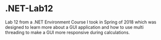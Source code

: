 # .NET-Lab12
Lab 12 from a .NET Environment Course I took in Spring of 2018 which was designed to learn more about a GUI application and how to use multi threading to make a GUI more responsive during calculations.
